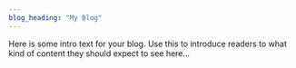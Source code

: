 ```yaml
---
blog_heading: "My Blog"
---
```

Here is some intro text for your blog. Use this to introduce readers to what kind of content they should expect to see here...
